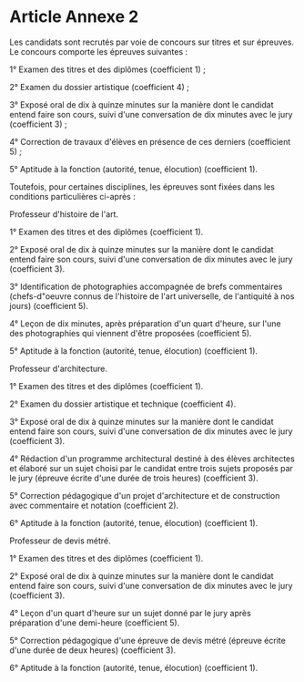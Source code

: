 # Article Annexe 2

Les candidats sont recrutés par voie de concours sur titres et sur épreuves. Le concours comporte les épreuves suivantes :

1° Examen des titres et des diplômes (coefficient 1) ;

2° Examen du dossier artistique (coefficient 4) ;

3° Exposé oral de dix à quinze minutes sur la manière dont le candidat entend faire son cours, suivi d'une conversation de dix minutes avec le jury (coefficient 3) ;

4° Correction de travaux d'élèves en présence de ces derniers (coefficient 5) ;

5° Aptitude à la fonction (autorité, tenue, élocution) (coefficient 1).

Toutefois, pour certaines disciplines, les épreuves sont fixées dans les conditions particulières ci-après :

Professeur d'histoire de l'art.

1° Examen des titres et des diplômes (coefficient 1).

2° Exposé oral de dix à quinze minutes sur la manière dont le candidat entend faire son cours, suivi d'une conversation de dix minutes avec le jury (coefficient 3).

3° Identification de photographies accompagnée de brefs commentaires (chefs-d"oeuvre connus de l'histoire de l'art universelle, de l'antiquité à nos jours) (coefficient 5).

4° Leçon de dix minutes, après préparation d'un quart d'heure, sur l'une des photographies qui viennent d'être proposées (coefficient 5).

5° Aptitude à la fonction (autorité, tenue, élocution) (coefficient 1).

Professeur d'architecture.

1° Examen des titres et des diplômes (coefficient 1).

2° Examen du dossier artistique et technique (coefficient 4).

3° Exposé oral de dix à quinze minutes sur la manière dont le candidat entend faire son cours, suivi d'une conversation de dix minutes avec le jury (coefficient 3).

4° Rédaction d'un programme architectural destiné à des élèves architectes et élaboré sur un sujet choisi par le candidat entre trois sujets proposés par le jury (épreuve écrite d'une durée de trois heures) (coefficient 3).

5° Correction pédagogique d'un projet d'architecture et de construction avec commentaire et notation (coefficient 2).

6° Aptitude à la fonction (autorité, tenue, élocution) (coefficient 1).

Professeur de devis métré.

1° Examen des titres et des diplômes (coefficient 1).

2° Exposé oral de dix à quinze minutes sur la manière dont le candidat entend faire son cours, suivi d'une conversation de dix minutes avec le jury (coefficient 3).

4° Leçon d'un quart d'heure sur un sujet donné par le jury après préparation d'une demi-heure (coefficient 5).

5° Correction pédagogique d'une épreuve de devis métré (épreuve écrite d'une durée de deux heures) (coefficient 3).

6° Aptitude à la fonction (autorité, tenue, élocution) (coefficient 1).
